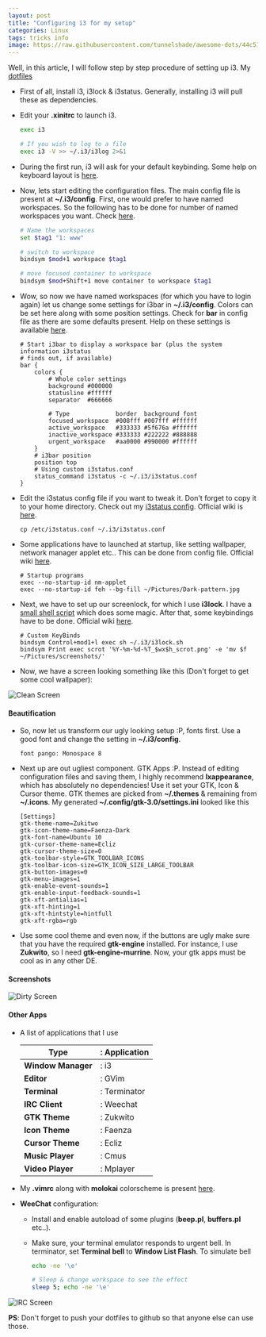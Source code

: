 ```yaml
---
layout: post
title: "Configuring i3 for my setup"
categories: Linux
tags: tricks info
image: https://raw.githubusercontent.com/tunnelshade/awesome-dots/44c51685ac446ffdd2f6ec87252ed1c4be652026/screenshots/dirty2.png
---
```


Well, in this article, I will follow step by step procedure of setting up i3. My [dotfiles](http://github.com/tunnelshade/awesome-dots)

+ First of all, install i3, i3lock & i3status. Generally, installing i3 will pull these as dependencies.
+ Edit your **.xinitrc** to launch i3.

	```bash
	exec i3

	# If you wish to log to a file
	exec i3 -V >> ~/.i3/i3log 2>&1
	```

+ During the first run, i3 will ask for your default keybinding. Some help on keyboard layout is [here](http://i3wm.org/docs/userguide.html#_default_keybindings).
+ Now, lets start editing the configuration files. The main config file is present at **~/.i3/config**. First, one would prefer to have named workspaces.
So the following has to be done for number of named workspaces you want. Check [here](https://github.com/tunnelshade/awesome-dots/blob/44c51685ac446ffdd2f6ec87252ed1c4be652026/.i3/config#L90).

	```bash
	# Name the workspaces
	set $tag1 "1: www"

	# switch to workspace
	bindsym $mod+1 workspace $tag1

	# move focused container to workspace
	bindsym $mod+Shift+1 move container to workspace $tag1
	```

+ Wow, so now we have named workspaces (for which you have to login again) let us change some settings for i3bar in **~/.i3/config**. Colors can be set here along
with some position settings. Check for **bar** in config file as there are some defaults present. Help on these settings is available [here](http://i3wm.org/docs/userguide.html#_configuring_i3bar).

	```
	# Start i3bar to display a workspace bar (plus the system information i3status
	# finds out, if available)
	bar {
		colors {
			# Whole color settings
			background #000000
			statusline #ffffff
			separator  #666666

			# Type             border  background font
			focused_workspace  #008fff #007fff #ffffff
			active_workspace   #333333 #5f676a #ffffff
			inactive_workspace #333333 #222222 #888888
			urgent_workspace   #aa0000 #990000 #ffffff
		}
		# i3bar position
		position top
		# Using custom i3status.conf
		status_command i3status -c ~/.i3/i3status.conf
	}
	```

+ Edit the i3status config file if you want to tweak it. Don't forget to copy it to your home directory. Check out my
[i3status config](https://github.com/tunnelshade/awesome-dots/blob/master/.i3/i3status.conf). Official wiki is [here](http://i3wm.org/i3status/manpage.html).

	```
	cp /etc/i3status.conf ~/.i3/i3status.conf
	```

+ Some applications have to launched at startup, like setting wallpaper, network manager applet etc.. This can be done from config file. Official wiki
[here](http://i3wm.org/docs/userguide.html#exec).

	```
	# Startup programs
	exec --no-startup-id nm-applet
	exec --no-startup-id feh --bg-fill ~/Pictures/Dark-pattern.jpg
	```

+ Next, we have to set up our screenlock, for which I use **i3lock**. I have a [small shell script](https://github.com/tunnelshade/awesome-dots/blob/master/.i3/i3lock.sh) which does some magic.
After that, some keybindings have to be done. Official wiki [here](http://i3wm.org/docs/userguide.html#keybindings).

	```
	# Custom KeyBinds
	bindsym Control+mod1+l exec sh ~/.i3/i3lock.sh
	bindsym Print exec scrot '%Y-%m-%d-%T_$wx$h_scrot.png' -e 'mv $f ~/Pictures/screenshots/'
	```

+ Now, we have a screen looking something like this (Don't forget to get some cool wallpaper):

<img src="https://raw.githubusercontent.com/tunnelshade/awesome-dots/44c51685ac446ffdd2f6ec87252ed1c4be652026/screenshots/clean.png" class="image-center" alt="Clean Screen"/>

#### **Beautification**

+ So, now let us transform our ugly looking setup :P, fonts first. Use a good font and change the setting in **~/.i3/config**.

	```
	font pango: Monospace 8
	```

+ Next up are out ugliest component. GTK Apps :P. Instead of editing configuration files and saving them, I highly recommend **lxappearance**, which has
absolutely no dependencies! Use it set your GTK, Icon & Cursor theme. GTK themes are picked from **~/.themes** & remaining from **~/.icons**. My
generated **~/.config/gtk-3.0/settings.ini** looked like this

	```
	[Settings] 
	gtk-theme-name=Zukitwo
	gtk-icon-theme-name=Faenza-Dark
	gtk-font-name=Ubuntu 10
	gtk-cursor-theme-name=Ecliz
	gtk-cursor-theme-size=0
	gtk-toolbar-style=GTK_TOOLBAR_ICONS
	gtk-toolbar-icon-size=GTK_ICON_SIZE_LARGE_TOOLBAR
	gtk-button-images=0
	gtk-menu-images=1
	gtk-enable-event-sounds=1
	gtk-enable-input-feedback-sounds=1
	gtk-xft-antialias=1
	gtk-xft-hinting=1
	gtk-xft-hintstyle=hintfull
	gtk-xft-rgba=rgb
	```

+ Use some cool theme and even now, if the buttons are ugly make sure that you have the required **gtk-engine** installed. For instance, I use **Zukwito**,
so I need **gtk-engine-murrine**. Now, your gtk apps must be cool as in any other DE.

#### **Screenshots**

<img src="https://raw.githubusercontent.com/tunnelshade/awesome-dots/44c51685ac446ffdd2f6ec87252ed1c4be652026/screenshots/dirty2.png" class="image-center" alt="Dirty Screen"/>

#### **Other Apps**

+ A list of applications that I use

	 Type                | : Application
	---------------------|------------
	 **Window Manager**  | : i3
	 **Editor**          | : GVim
	 **Terminal**        | : Terminator
	 **IRC Client**      | : Weechat
	 **GTK Theme**       | : Zukwito
	 **Icon Theme**      | : Faenza
	 **Cursor Theme**    | : Ecliz
	 **Music Player**    | : Cmus
	 **Video Player**    | : Mplayer


+ My **.vimrc** along with **molokai** colorscheme is present [here](https://github.com/tunnelshade/awesome-dots).
+ **WeeChat** configuration:
	+ Install and enable autoload of some plugins (**beep.pl**, **buffers.pl** etc..).
	+ Make sure, your terminal emulator responds to urgent bell. In terminator, set **Terminal bell** to **Window List Flash**. To simulate bell

		```bash
		echo -ne '\e'

		# Sleep & change workspace to see the effect
		sleep 5; echo -ne '\e'
		```

<img src="https://raw.githubusercontent.com/tunnelshade/awesome-dots/22f8edae157e4a1dac6548fb004673d90ce6bf42/screenshots/dirty1.png" class="image-center" alt="IRC Screen"/>


**PS**: Don't forget to push your dotfiles to github so that anyone else can use those.
